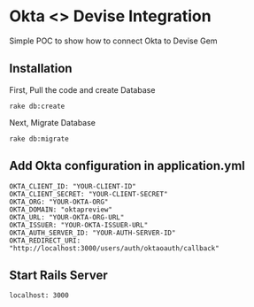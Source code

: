 # Okta <> Devise Integration

Simple POC to show how to connect Okta to Devise Gem

## Installation

First, Pull the code and create Database

``` rake db:create ```

Next, Migrate Database

``` rake db:migrate ```

## Add Okta configuration in application.yml


```
OKTA_CLIENT_ID: "YOUR-CLIENT-ID"
OKTA_CLIENT_SECRET: "YOUR-CLIENT-SECRET"
OKTA_ORG: "YOUR-OKTA-ORG"
OKTA_DOMAIN: "oktapreview"
OKTA_URL: "YOUR-OKTA-ORG-URL"
OKTA_ISSUER: "YOUR-OKTA-ISSUER-URL"
OKTA_AUTH_SERVER_ID: "YOUR-AUTH-SERVER-ID"
OKTA_REDIRECT_URI: "http://localhost:3000/users/auth/oktaoauth/callback"

```

## Start Rails Server

``` localhost: 3000 ```